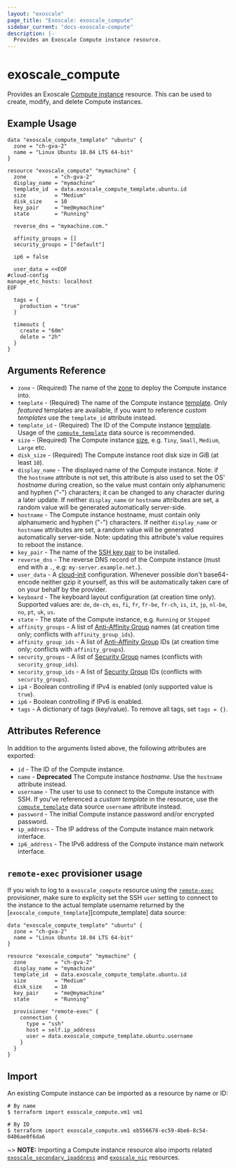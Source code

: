 ```yaml
---
layout: "exoscale"
page_title: "Exoscale: exoscale_compute"
sidebar_current: "docs-exoscale-compute"
description: |-
  Provides an Exoscale Compute instance resource.
---
```


# exoscale\_compute

Provides an Exoscale [Compute instance][compute-doc] resource. This can be used to create, modify, and delete Compute instances.


## Example Usage

```hcl
data "exoscale_compute_template" "ubuntu" {
  zone = "ch-gva-2"
  name = "Linux Ubuntu 18.04 LTS 64-bit"
}

resource "exoscale_compute" "mymachine" {
  zone         = "ch-gva-2"
  display_name = "mymachine"
  template_id  = data.exoscale_compute_template.ubuntu.id
  size         = "Medium"
  disk_size    = 10
  key_pair     = "me@mymachine"
  state        = "Running"

  reverse_dns = "mymachine.com."

  affinity_groups = []
  security_groups = ["default"]

  ip6 = false

  user_data = <<EOF
#cloud-config
manage_etc_hosts: localhost
EOF

  tags = {
    production = "true"
  }

  timeouts {
    create = "60m"
    delete = "2h"
  }
}
```

## Arguments Reference

* `zone` - (Required) The name of the [zone][zone] to deploy the Compute instance into.
* `template` - (Required) The name of the Compute instance [template][template]. Only *featured* templates are available, if you want to reference *custom templates* use the `template_id` attribute instead.
* `template_id` - (Required) The ID of the Compute instance [template][template]. Usage of the [`compute_template`][d-compute_template] data source is recommended.
* `size` - (Required) The Compute instance [size][size], e.g. `Tiny`, `Small`, `Medium`, `Large` etc.
* `disk_size` - (Required) The Compute instance root disk size in GiB (at least `10`).
* `display_name` - The displayed name of the Compute instance. Note: if the `hostname` attribute is not set, this attribute is also used to set the OS' *hostname* during creation, so the value must contain only alphanumeric and hyphen ("-") characters; it can be changed to any character during a later update. If neither `display_name` or `hostname` attributes are set, a random value will be generated automatically server-side.
* `hostname` - The Compute instance hostname, must contain only alphanumeric and hyphen ("-") characters. If neither `display_name` or `hostname` attributes are set, a random value will be generated automatically server-side. Note: updating this attribute's value requires to reboot the instance.
* `key_pair` - The name of the [SSH key pair][sshkeypair-doc] to be installed.
* `reverse_dns` - The reverse DNS record of the Compute instance (must end with a `.`, e.g: `my-server.example.net.`).
* `user_data` - A [cloud-init][cloudinit] configuration. Whenever possible don't base64-encode neither gzip it yourself, as this will be automatically taken care of on your behalf by the provider.
* `keyboard` - The keyboard layout configuration (at creation time only). Supported values are: `de`, `de-ch`, `es`, `fi`, `fr`, `fr-be`, `fr-ch`, `is`, `it`, `jp`, `nl-be`, `no`, `pt`, `uk`, `us`.
* `state` - The state of the Compute instance, e.g. `Running` or `Stopped`
* `affinity_groups` - A list of [Anti-Affinity Group][r-affinity] names (at creation time only; conflicts with `affinity_group_ids`).
* `affinity_group_ids` - A list of [Anti-Affinity Group][r-affinity] IDs (at creation time only; conflicts with `affinity_groups`).
* `security_groups` - A list of [Security Group][r-security_group] names (conflicts with `security_group_ids`).
* `security_group_ids` - A list of [Security Group][r-security_group] IDs (conflicts with `security_groups`).
* `ip4` - Boolean controlling if IPv4 is enabled (only supported value is `true`).
* `ip6` - Boolean controlling if IPv6 is enabled.
* `tags` - A dictionary of tags (key/value). To remove all tags, set `tags = {}`.


## Attributes Reference

In addition to the arguments listed above, the following attributes are exported:

* `id` - The ID of the Compute instance.
* `name` - **Deprecated** The Compute instance *hostname*. Use the `hostname` attribute instead.
* `username` - The user to use to connect to the Compute instance with SSH. If you've referenced a *custom template* in the resource, use the [`compute_template`][d-compute_template] data source `username` attribute instead.
* `password` - The initial Compute instance password and/or encrypted password.
* `ip_address` - The IP address of the Compute instance main network interface.
* `ip6_address` - The IPv6 address of the Compute instance main network interface.


## `remote-exec` provisioner usage

If you wish to log to a `exoscale_compute` resource using the [`remote-exec`][remote-exec] provisioner, make sure to explicity set the SSH `user` setting to connect to the instance to the actual template username returned by the [`exoscale_compute_template`][compute_template] data source:

```hcl
data "exoscale_compute_template" "ubuntu" {
  zone = "ch-gva-2"
  name = "Linux Ubuntu 18.04 LTS 64-bit"
}

resource "exoscale_compute" "mymachine" {
  zone         = "ch-gva-2"
  display_name = "mymachine"
  template_id  = data.exoscale_compute_template.ubuntu.id
  size         = "Medium"
  disk_size    = 10
  key_pair     = "me@mymachine"
  state        = "Running"

  provisioner "remote-exec" {
    connection {
      type = "ssh"
      host = self.ip_address
      user = data.exoscale_compute_template.ubuntu.username
    }
  }
}
```


## Import

An existing Compute instance can be imported as a resource by name or ID:


```console
# By name
$ terraform import exoscale_compute.vm1 vm1

# By ID
$ terraform import exoscale_compute.vm1 eb556678-ec59-4be6-8c54-0406ae0f6da6
```

~> **NOTE:** Importing a Compute instance resource also imports related [`exoscale_secondary_ipaddress`][r-secondary_ipaddress] and [`exoscale_nic`][r-nic] resources.


[cloudinit]: http://cloudinit.readthedocs.io/en/latest/
[compute-doc]: https://community.exoscale.com/documentation/compute/
[d-compute_template]: ../d/compute_template.html
[r-affinity]: affinity.html
[r-nic]: nic.html
[r-secondary_ipaddress]: secondary_ipaddress.html
[r-security_group]: security_group.html
[remote-exec]: https://www.terraform.io/docs/provisioners/remote-exec.html
[size]: https://www.exoscale.com/pricing/#/compute/
[sshkeypair-doc]: https://community.exoscale.com/documentation/compute/ssh-keypairs/
[template]: https://www.exoscale.com/templates/
[zone]: https://www.exoscale.com/datacenters/
